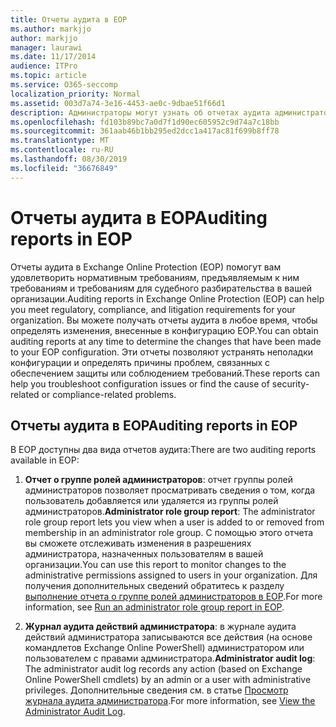 ```yaml
---
title: Отчеты аудита в EOP
ms.author: markjjo
author: markjjo
manager: laurawi
ms.date: 11/17/2014
audience: ITPro
ms.topic: article
ms.service: O365-seccomp
localization_priority: Normal
ms.assetid: 003d7a74-3e16-4453-ae0c-9dbae51f66d1
description: Администраторы могут узнать об отчетах аудита администраторов, доступных в Exchange Online Protection (EOP).
ms.openlocfilehash: fd103b89bc7a0d7f1d90ec605952c9d74a7c18bb
ms.sourcegitcommit: 361aab46b1bb295ed2dcc1a417ac81f699b8ff78
ms.translationtype: MT
ms.contentlocale: ru-RU
ms.lasthandoff: 08/30/2019
ms.locfileid: "36676849"
---
```

# <a name="auditing-reports-in-eop"></a><span data-ttu-id="8922a-103">Отчеты аудита в EOP</span><span class="sxs-lookup"><span data-stu-id="8922a-103">Auditing reports in EOP</span></span>

<span data-ttu-id="8922a-104">Отчеты аудита в Exchange Online Protection (EOP) помогут вам удовлетворить нормативным требованиям, предъявляемым к ним требованиям и требованиям для судебного разбирательства в вашей организации.</span><span class="sxs-lookup"><span data-stu-id="8922a-104">Auditing reports in Exchange Online Protection (EOP) can help you meet regulatory, compliance, and litigation requirements for your organization.</span></span> <span data-ttu-id="8922a-105">Вы можете получать отчеты аудита в любое время, чтобы определять изменения, внесенные в конфигурацию EOP.</span><span class="sxs-lookup"><span data-stu-id="8922a-105">You can obtain auditing reports at any time to determine the changes that have been made to your EOP configuration.</span></span> <span data-ttu-id="8922a-106">Эти отчеты позволяют устранять неполадки конфигурации и определять причины проблем, связанных с обеспечением защиты или соблюдением требований.</span><span class="sxs-lookup"><span data-stu-id="8922a-106">These reports can help you troubleshoot configuration issues or find the cause of security-related or compliance-related problems.</span></span>
  
## <a name="auditing-reports-in-eop"></a><span data-ttu-id="8922a-107">Отчеты аудита в EOP</span><span class="sxs-lookup"><span data-stu-id="8922a-107">Auditing reports in EOP</span></span>

<span data-ttu-id="8922a-108">В EOP доступны два вида отчетов аудита:</span><span class="sxs-lookup"><span data-stu-id="8922a-108">There are two auditing reports available in EOP:</span></span>
  
1. <span data-ttu-id="8922a-109">**Отчет о группе ролей администраторов**: отчет группы ролей администраторов позволяет просматривать сведения о том, когда пользователь добавляется или удаляется из группы ролей администраторов.</span><span class="sxs-lookup"><span data-stu-id="8922a-109">**Administrator role group report**: The administrator role group report lets you view when a user is added to or removed from membership in an administrator role group.</span></span> <span data-ttu-id="8922a-110">С помощью этого отчета вы сможете отслеживать изменения в разрешениях администратора, назначенных пользователям в вашей организации.</span><span class="sxs-lookup"><span data-stu-id="8922a-110">You can use this report to monitor changes to the administrative permissions assigned to users in your organization.</span></span> <span data-ttu-id="8922a-111">Для получения дополнительных сведений обратитесь к разделу [выполнение отчета о группе ролей администраторов в EOP](run-an-administrator-role-group-report-in-eop-eop.md).</span><span class="sxs-lookup"><span data-stu-id="8922a-111">For more information, see [Run an administrator role group report in EOP](run-an-administrator-role-group-report-in-eop-eop.md).</span></span>

2. <span data-ttu-id="8922a-112">**Журнал аудита действий администратора**: в журнале аудита действий администратора записываются все действия (на основе командлетов Exchange Online PowerShell) администратором или пользователем с правами администратора.</span><span class="sxs-lookup"><span data-stu-id="8922a-112">**Administrator audit log**: The administrator audit log records any action (based on Exchange Online PowerShell cmdlets) by an admin or a user with administrative privileges.</span></span> <span data-ttu-id="8922a-113">Дополнительные сведения см. в статье [Просмотр журнала аудита администратора](https://docs.microsoft.com/exchange/security-and-compliance/exchange-auditing-reports/view-administrator-audit-log).</span><span class="sxs-lookup"><span data-stu-id="8922a-113">For more information, see [View the Administrator Audit Log](https://docs.microsoft.com/exchange/security-and-compliance/exchange-auditing-reports/view-administrator-audit-log).</span></span>
